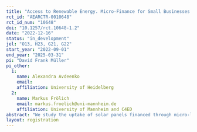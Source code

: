```yaml
---
title: "Access to Renewable Energy. Micro-Finance for Small Businesses and Micro Enterprises in Pakistan."
rct_id: "AEARCTR-0010648"
rct_id_num: "10648"
doi: "10.1257/rct.10648-1.2"
date: "2022-12-16"
status: "in_development"
jel: "O13, H23, G21, G22"
start_year: "2022-09-01"
end_year: "2025-03-31"
pi: "David Frank Müller"
pi_other:
  1:
    name: Alexandra Avdeenko
    email: 
    affiliation: University of Heidelberg
  2:
    name: Markus Frölich
    email: markus.froelich@uni-mannheim.de
    affiliation: University of Mannheim and C4ED
abstract: "We study the uptake of solar panels financed through micro-loans by micro-enterprises and small businesses in rural Pakistan. Working with 1400 households, we test two interventions randomized at the household level: first, we provide households with a one-time subsidy payment at the beginning of the loan-period. Second, we provide an index-insurance throughout the loan repayment period that aims at insuring low returns of solar panels. Besides uptake behavior, we are testing the impacts of the two interventions on business profits, investments, and income variations over time. Individuals who meet the loan-eligibility criteria of the micro-finance institution and run a small business or enterprise are eligible for the treatments, which are assigned using a lottery for which the clients can apply."
layout: registration
---
```


